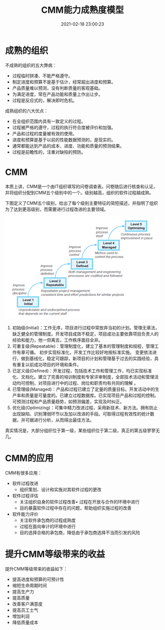 ﻿---
title: CMM能力成熟度模型
date: 2021-02-18 23:00:23
summary: 本文分享CMM能力成熟度模型。
tags:
- 软件项目管理
categories:
- 软件工程
---

# 成熟的组织

不成熟的组织的五大弊病：
- 过程临时拼凑、不能严格遵守。
- 制定进度和预算不是基于估计，经常超出进度和预算。
- 产品质量难以预测，没有判断质量的客观基础。
- 为满足进度，常在产品功能和质量上作出让步。
- 过程是反应式的，解决即时危机。

成熟组织的六大优点：
- 在全组织范围内具有一致定义的过程。
- 过程被严格的遵守，过程的执行符合度被评价和加强。
- 产品和过程的度量被有效的使用。
- 进度和预算是基于以前的性能数据预测的，是现实的。
- 通常都能达到产品的成本、进度、功能和质量的预测结果。
- 过程是前瞻性的，注重对缺陷的预防。

# CMM

本质上讲，CMM是一个由IT组织填写的问卷调查表。问卷随后进行核查和认证，并将组织分配到CMM五个级别中的一个。级别越高，组织的软件过程越成熟。

下图定义了CMM五个级别，给出了每个级别主要特征的简短描述，并指明了组织为了达到更高级别，而需要进行过程改进的主要领域。

![](../../../images/软件工程/软件项目管理/CMM能力成熟度模型/1.png)

1. 初始级(Initial)：工作无序，项目进行过程中常放弃当初的计划。管理无章法，缺乏健全的管理制度。开发项目成效不稳定，项目成功主要依靠项目负责人的经验和能力，他一但离去，工作秩序面目全非。
2. 可重复级(Repeatable)：管理制度化，建立了基本的管理制度和规程，管理工作有章可循。 初步实现标准化，开发工作比较好地按标准实施。 变更依法进行，做到基线化，稳定可跟踪，新项目的计划和管理基于过去的实践经验，具有重复以前成功项目的环境和条件。
3. 已定义级(Defined)：开发过程，包括技术工作和管理工作，均已实现标准化、文档化。建立了完善的培训制度和专家评审制度，全部技术活动和管理活动均可控制，对项目进行中的过程、岗位和职责均有共同的理解 。
4. 已管理级(Managed)：产品和过程已建立了定量的质量目标。开发活动中的生产率和质量是可量度的。已建立过程数据库。已实现项目产品和过程的控制。可预测过程和产品质量趋势，如预测偏差，实现及时纠正。
5. 优化级(Optimizing)：可集中精力改进过程，采用新技术、新方法。拥有防止出现缺陷、识别薄弱环节以及加以改进的手段。可取得过程有效性的统计数据，并可据进行分析，从而得出最佳方法。

真实情况是，大部分组织位于第一级，某些组织位于第二级，真正的第五级寥寥无几。

# CMM的应用

CMM有很多应用：
- 软件过程改进
    - 组织策划、设计和实施对其软件过程的更改
- 软件过程评估
    - 关注组织自身的软件过程改善• 过程在开放与合作的环境中进行
    - 目的暴露软件过程中存在的问题，帮助组织实施过程的改善
- 软件能力评价
    - 关注软件承包商的过程成熟度
    - 过程在面向审计的环境中进行
    - 目的选择合格的承包商，降低由于承包商选择不当而引发的风险

# 提升CMM等级带来的收益

提升CMM等级带来的收益如下：
- 提高进度和预算的可预计性
- 缩短生命周期时间
- 提高生产力
- 提高质量
- 改善客户满意度
- 提高员工士气
- 增加利润
- 降低质量成本
